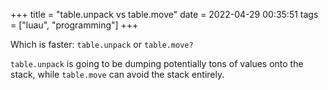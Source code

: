 +++
title = "table.unpack vs table.move"
date = 2022-04-29 00:35:51
tags = ["luau", "programming"]
+++

Which is faster: `table.unpack` or `table.move?`

`table.unpack` is going to be dumping potentially tons of values onto the stack,
while `table.move` can avoid the stack entirely.
